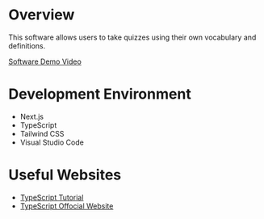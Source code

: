 # Overview

This software allows users to take quizzes using their own vocabulary and definitions.

[Software Demo Video](https://youtu.be/4as3V7vAKbk)

# Development Environment

- Next.js
- TypeScript
- Tailwind CSS
- Visual Studio Code

# Useful Websites

* [TypeScript Tutorial](https://youtu.be/SpwzRDUQ1GI?si=hHp9tJOP3a-tHMP9)
* [TypeScript Offocial Website](https://www.typescriptlang.org/)